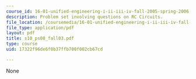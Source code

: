 ```yaml
---
course_id: 16-01-unified-engineering-i-ii-iii-iv-fall-2005-spring-2006
description: Problem set involving questions on RC Circuits.
file_location: /coursemedia/16-01-unified-engineering-i-ii-iii-iv-fall-2005-spring-2006/17322f96de6f0b37ffb700f002cb67cd_s10_ps08_fall03.pdf
file_type: application/pdf
layout: pdf
title: s10_ps08_fall03.pdf
type: course
uid: 17322f96de6f0b37ffb700f002cb67cd

---
```

None